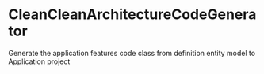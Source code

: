 # CleanCleanArchitectureCodeGenerator
Generate the application features code class  from definition entity model to Application project
